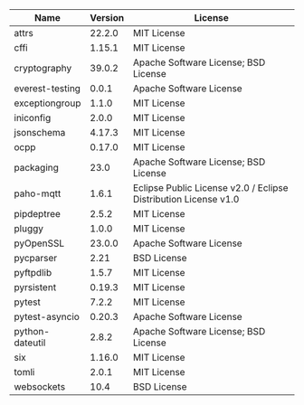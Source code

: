 | Name            | Version | License                                                         |
|-----------------|---------|-----------------------------------------------------------------|
| attrs           | 22.2.0  | MIT License                                                     |
| cffi            | 1.15.1  | MIT License                                                     |
| cryptography    | 39.0.2  | Apache Software License; BSD License                            |
| everest-testing | 0.0.1   | Apache Software License                                         |
| exceptiongroup  | 1.1.0   | MIT License                                                     |
| iniconfig       | 2.0.0   | MIT License                                                     |
| jsonschema      | 4.17.3  | MIT License                                                     |
| ocpp            | 0.17.0  | MIT License                                                     |
| packaging       | 23.0    | Apache Software License; BSD License                            |
| paho-mqtt       | 1.6.1   | Eclipse Public License v2.0 / Eclipse Distribution License v1.0 |
| pipdeptree      | 2.5.2   | MIT License                                                     |
| pluggy          | 1.0.0   | MIT License                                                     |
| pyOpenSSL       | 23.0.0  | Apache Software License                                         |
| pycparser       | 2.21    | BSD License                                                     |
| pyftpdlib       | 1.5.7   | MIT License                                                     |
| pyrsistent      | 0.19.3  | MIT License                                                     |
| pytest          | 7.2.2   | MIT License                                                     |
| pytest-asyncio  | 0.20.3  | Apache Software License                                         |
| python-dateutil | 2.8.2   | Apache Software License; BSD License                            |
| six             | 1.16.0  | MIT License                                                     |
| tomli           | 2.0.1   | MIT License                                                     |
| websockets      | 10.4    | BSD License                                                     |